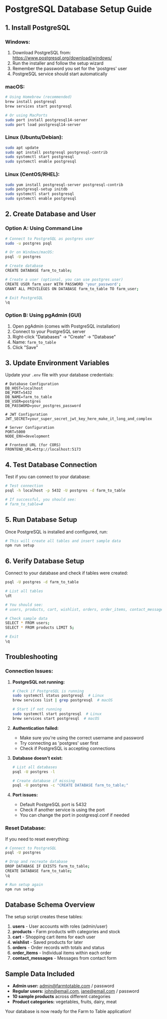 # PostgreSQL Database Setup Guide

## 1. Install PostgreSQL

### Windows:
1. Download PostgreSQL from: https://www.postgresql.org/download/windows/
2. Run the installer and follow the setup wizard
3. Remember the password you set for the 'postgres' user
4. PostgreSQL service should start automatically

### macOS:
```bash
# Using Homebrew (recommended)
brew install postgresql
brew services start postgresql

# Or using MacPorts
sudo port install postgresql14-server
sudo port load postgresql14-server
```

### Linux (Ubuntu/Debian):
```bash
sudo apt update
sudo apt install postgresql postgresql-contrib
sudo systemctl start postgresql
sudo systemctl enable postgresql
```

### Linux (CentOS/RHEL):
```bash
sudo yum install postgresql-server postgresql-contrib
sudo postgresql-setup initdb
sudo systemctl start postgresql
sudo systemctl enable postgresql
```

## 2. Create Database and User

### Option A: Using Command Line
```bash
# Connect to PostgreSQL as postgres user
sudo -u postgres psql

# Or on Windows/macOS:
psql -U postgres

# Create database
CREATE DATABASE farm_to_table;

# Create a user (optional, you can use postgres user)
CREATE USER farm_user WITH PASSWORD 'your_password';
GRANT ALL PRIVILEGES ON DATABASE farm_to_table TO farm_user;

# Exit PostgreSQL
\q
```

### Option B: Using pgAdmin (GUI)
1. Open pgAdmin (comes with PostgreSQL installation)
2. Connect to your PostgreSQL server
3. Right-click "Databases" → "Create" → "Database"
4. Name: `farm_to_table`
5. Click "Save"

## 3. Update Environment Variables

Update your `.env` file with your database credentials:

```env
# Database Configuration
DB_HOST=localhost
DB_PORT=5432
DB_NAME=farm_to_table
DB_USER=postgres
DB_PASSWORD=your_postgres_password

# JWT Configuration
JWT_SECRET=your_super_secret_jwt_key_here_make_it_long_and_complex

# Server Configuration
PORT=5000
NODE_ENV=development

# Frontend URL (for CORS)
FRONTEND_URL=http://localhost:5173
```

## 4. Test Database Connection

Test if you can connect to your database:

```bash
# Test connection
psql -h localhost -p 5432 -U postgres -d farm_to_table

# If successful, you should see:
# farm_to_table=#
```

## 5. Run Database Setup

Once PostgreSQL is installed and configured, run:

```bash
# This will create all tables and insert sample data
npm run setup
```

## 6. Verify Database Setup

Connect to your database and check if tables were created:

```bash
psql -U postgres -d farm_to_table

# List all tables
\dt

# You should see:
# users, products, cart, wishlist, orders, order_items, contact_messages

# Check sample data
SELECT * FROM users;
SELECT * FROM products LIMIT 5;

# Exit
\q
```

## Troubleshooting

### Connection Issues:
1. **PostgreSQL not running:**
   ```bash
   # Check if PostgreSQL is running
   sudo systemctl status postgresql  # Linux
   brew services list | grep postgresql  # macOS
   
   # Start if not running
   sudo systemctl start postgresql  # Linux
   brew services start postgresql  # macOS
   ```

2. **Authentication failed:**
   - Make sure you're using the correct username and password
   - Try connecting as 'postgres' user first
   - Check if PostgreSQL is accepting connections

3. **Database doesn't exist:**
   ```bash
   # List all databases
   psql -U postgres -l
   
   # Create database if missing
   psql -U postgres -c "CREATE DATABASE farm_to_table;"
   ```

4. **Port issues:**
   - Default PostgreSQL port is 5432
   - Check if another service is using the port
   - You can change the port in postgresql.conf if needed

### Reset Database:
If you need to reset everything:

```bash
# Connect to PostgreSQL
psql -U postgres

# Drop and recreate database
DROP DATABASE IF EXISTS farm_to_table;
CREATE DATABASE farm_to_table;
\q

# Run setup again
npm run setup
```

## Database Schema Overview

The setup script creates these tables:

1. **users** - User accounts with roles (admin/user)
2. **products** - Farm products with categories and stock
3. **cart** - Shopping cart items for each user
4. **wishlist** - Saved products for later
5. **orders** - Order records with totals and status
6. **order_items** - Individual items within each order
7. **contact_messages** - Messages from contact form

## Sample Data Included

- **Admin user:** admin@farmtotable.com / password
- **Regular users:** john@email.com, jane@email.com / password
- **10 sample products** across different categories
- **Product categories:** vegetables, fruits, dairy, meat

Your database is now ready for the Farm to Table application!